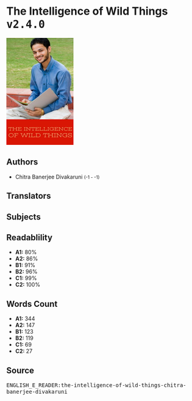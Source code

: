 # The Intelligence of Wild Things <kbd>v2.4.0</kbd>

![](./cover.medium.jpg "")

## Authors


 - Chitra Banerjee Divakaruni <small>(-1 - -1)</small>

## Translators



## Subjects



## Readablility


 - **A1:** 80%
 - **A2:** 86%
 - **B1:** 91%
 - **B2:** 96%
 - **C1:** 99%
 - **C2:** 100%

## Words Count


 - **A1:** 344
 - **A2:** 147
 - **B1:** 123
 - **B2:** 119
 - **C1:** 69
 - **C2:** 27

## Source


<kbd>ENGLISH_E_READER:the-intelligence-of-wild-things-chitra-banerjee-divakaruni</kbd>
